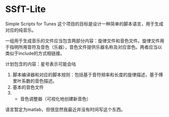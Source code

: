 # SSfT-Lite
Simple Scripts for Tunes
这个项目的目标是设计一种简单的脚本语言，用于生成对应的纯音乐。

一组用于生成音乐的文件应当包含两部分内容：旋律文件和音色文件。旋律文件用于指明所用音符及音色（乐器），音色文件提供乐器名称及对应音色。两者应当以类似于include的方式相链接。

计划包含的内容：星号表示可能会咕
1. 脚本编译器和对应的脚本规则：包括基于音符频率和长度的旋律描述，基于傅里叶系数的音色描述。
2. 基本的音色文件
3. * 音色调整器（可视化地创建新音色）

语言暂定为matlab，但很显然我最近并没有时间写这个东西。
